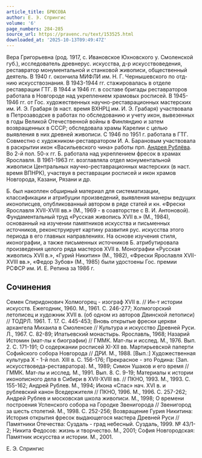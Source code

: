 ```yaml
---
article_title: БРЮСОВА
author: Е. Э. Спрингис
volume: '6'
page_numbers: 284-285
source_url: https://pravenc.ru/text/153525.html
downloaded_at: '2025-10-13T09:49:47Z'
---
```


Вера Григорьевна (род. 1917, с. Ивановское Юхновского у. Смоленской губ.), исследователь древнерус. искусства, д-р искусствоведения, реставратор монументальной и станковой живописи, общественный деятель. В 1940 г. окончила МИФЛИ им. Н. Г. Чернышевского по отд-нию искусствознания. В 1943-1944 гг. стажировалась в отделе реставрации ГТГ. В 1944 и 1946 гг. в составе бригады реставраторов работала в Новгороде над укреплением храмовых росписей. В 1945-1946 гг. от Гос. художественных научно-реставрационных мастерских им. И. Э. Грабаря (в наст. время ВХНРЦ им. И. Э. Грабаря) участвовала в Петрозаводске в работах по обследованию и учету икон, вывезенных в годы Великой Отечественной войны в Финляндию и затем возвращенных в СССР; обследовала храмы Карелии с целью выявления в них древней живописи. С 1946 по 1951 г. работала в ГТГ. Совместно с художником-реставратором И. А. Барановым участвовала в раскрытии икон «Васильевского чина» работы прп. [Андрея Рублёва](<https://pravenc.ru/text/Андрей Рублёв.html>). Во 2-й пол. 50-х гг. Б. работала над укреплением фресок в храмах Ярославля. В 1961-1963 гг. возглавляла отдел монументальной живописи Центральных научно-реставрационных мастерских (в наст. время ВПНРК), участвуя в реставрации росписей и икон храмов Новгорода, Казани, Рязани и др.

Б. был накоплен обширный материал для систематизации, классификации и атрибуции произведений, выявления манеры ведущих иконописцев, опубликованный автором в ряде статей и кн. «Фрески Ярославля XVII-XVIII вв.» (М., 1969 - в соавторстве с В. И. Антоновой). Фундаментальный труд «Русская живопись XVII в.» (М., 1984), основанный на изучении памятников искусства и письменных источников, реконструирует картину развития рус. искусства этого периода в его главных направлениях. На основе изучения стиля, иконографии, а также письменных источников Б. атрибутировала произведения целого ряда мастеров XVII в. Монографии «Русская живопись XVII в.», «Гурий Никитин» (М., 1982), «Фрески Ярославля XVII-XVIII вв.», «Федор Зубов» (М., 1985) были удостоены Гос. премии РСФСР им. И. Е. Репина за 1986 г.

## Сочинения

Семен Спиридонович Холмогорец - изограф XVII в. // Ин-т истории искусств. Ежегодник, 1960. М., 1961. С. 246-277; Холмогорский летописец и художник XVII в. (об одном из авторов Двинской летописи) // ТОДРЛ. 1961. Т. 17. С. 445-453; Вновь открытые фрески церкви архангела Михаила в Смоленске // Культура и искусство Древней Руси. Л., 1967. С. 82-89; Ипатьевский монастырь. Ярославль, 1968; Назарий Истомин (мат-лы к биографии) // ГММК. Мат-лы и исслед. М., 1976. Вып. 2. С. 171-191; О содержании росписей XI-XII вв. Мартирьевской паперти Софийского собора Новгорода // ДРИ. М., 1988. [Вып.:] Художественная культура X - 1-й пол. XIII в. С. 156-176; Прекрасное - это Родина: (Зап. искусствоведа-реставратора). М., 1989; Симон Ушаков и его время // ГММК. Мат-лы и исслед. М., 1991. Вып. 8. С. 9-19; Материалы к истории иконописного дела в Сибири в XVII-XVIII вв. // ПКНО, 1993. М., 1993. С. 155-162; Андрей Рублев. М., 1994; Икона «Спас» нач. XVI в. и рублевский канон Вседержителя // ПКНО, 1996. М., 1996. С. 257-262; Андрей Рублев и московская школа живописи. М., 1998; О времени построения Успенского собора на Городке Звенигорода // Звенигород за шесть столетий. М., 1998. С. 252-256; Возвращение Гурия Никитина: История открытия фресок выдающегося мастера Древней Руси // Памятники Отечества: Суздаль - град небесный. Суздаль, 1999. № 43/1-2; Никита Федосов: жизнь и творчество. М., 2001; София Новгородская: Памятник искусства и истории. М., 2001.

Е. Э. Спрингис
